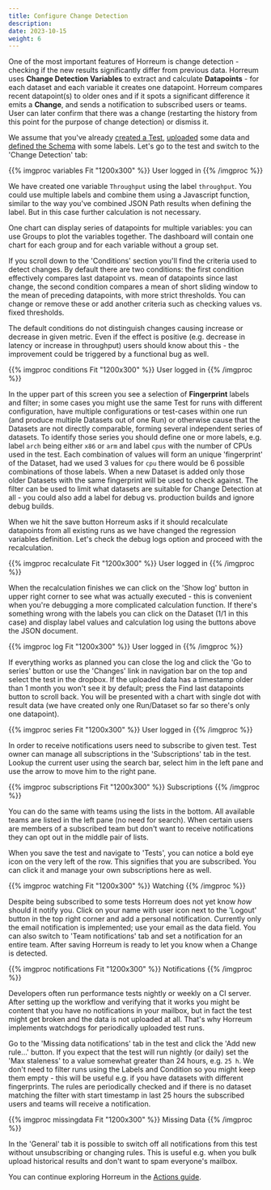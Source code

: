 ```yaml
---
title: Configure Change Detection
description: 
date: 2023-10-15
weight: 6
---
```


One of the most important features of Horreum is change detection - checking if the new results significantly differ from previous data. Horreum uses **Change Detection Variables** to extract and calculate **Datapoints** - for each dataset and each variable it creates one datapoint. Horreum compares recent datapoint(s) to older ones and if it spots a significant difference it emits a **Change**, and sends a notification to subscribed users or teams. User can later confirm that there was a change (restarting the history from this point for the purpose of change detection) or dismiss it.

We assume that you've already [created a Test](./create_test.html), [uploaded](./upload.html) some data and [defined the Schema](./define_schema.html) with some labels. Let's go to the test and switch to the 'Change Detection' tab:

{{% imgproc variables Fit "1200x300" %}}
User logged in
{{% /imgproc %}}

We have created one variable `Throughput` using the label `throughput`. You could use multiple labels and combine them using a Javascript function, similar to the way you've combined JSON Path results when defining the label. But in this case further calculation is not necessary.

One chart can display series of datapoints for multiple variables: you can use Groups to plot the variables together. The dashboard will contain one chart for each group and for each variable without a group set.

If you scroll down to the 'Conditions' section you'll find the criteria used to detect changes. By default there are two conditions: the first condition effectively compares last datapoint vs. mean of datapoints since last change, the second condition compares a mean of short sliding window to the mean of preceding datapoints, with more strict thresholds. You can change or remove these or add another criteria such as checking values vs. fixed thresholds.

The default conditions do not distinguish changes causing increase or decrease in given metric. Even if the effect is positive (e.g. decrease in latency or increase in throughput) users should know about this - the improvement could be triggered by a functional bug as well.

{{% imgproc conditions Fit "1200x300" %}}
User logged in
{{% /imgproc %}}


In the upper part of this screen you see a selection of **Fingerprint** labels and filter; in some cases you might use the same Test for runs with different configuration, have multiple configurations or test-cases within one run (and produce multiple Datasets out of one Run) or otherwise cause that the Datasets are not directly comparable, forming several independent series of datasets. To identify those series you should define one or more labels, e.g. label `arch` being either `x86` or `arm` and label `cpus` with the number of CPUs used in the test. Each combination of values will form an unique 'fingerprint' of the Dataset, had we used 3 values for `cpu` there would be 6 possible combinations of those labels. When a new Dataset is added only those older Datasets with the same fingerprint will be used to check against. The filter can be used to limit what datasets are suitable for Change Detection at all - you could also add a label for debug vs. production builds and ignore debug builds.

When we hit the save button Horreum asks if it should recalculate datapoints from all existing runs as we have changed the regression variables definition. Let's check the debug logs option and proceed with the recalculation.

{{% imgproc recalculate Fit "1200x300" %}}
User logged in
{{% /imgproc %}}

When the recalculation finishes we can click on the 'Show log' button in upper right corner to see what was actually executed - this is convenient when you're debugging a more complicated calculation function. If there's something wrong with the labels you can click on the Dataset (1/1 in this case) and display label values and calculation log using the buttons above the JSON document.

{{% imgproc log Fit "1200x300" %}}
User logged in
{{% /imgproc %}}

If everything works as planned you can close the log and click the 'Go to series' button or use the 'Changes' link in navigation bar on the top and select the test in the dropbox. If the uploaded data has a timestamp older than 1 month you won't see it by default; press the Find last datapoints button to scroll back. You will be presented with a chart with single dot with result data (we have created only one Run/Dataset so far so there's only one datapoint).

{{% imgproc series Fit "1200x300" %}}
User logged in
{{% /imgproc %}}


In order to receive notifications users need to subscribe to given test. Test owner can manage all subscriptions in the 'Subscriptions' tab in the test. Lookup the current user using the search bar, select him in the left pane and use the arrow to move him to the right pane.

{{% imgproc subscriptions Fit "1200x300" %}}
Subscriptions
{{% /imgproc %}}

You can do the same with teams using the lists in the bottom. All available teams are listed in the left pane (no need for search). When certain users are members of a subscribed team but don't want to receive notifications they can opt out in the middle pair of lists.

When you save the test and navigate to 'Tests', you can notice a bold eye icon on the very left of the row. This signifies that you are subscribed. You can click it and manage your own subscriptions here as well.

{{% imgproc watching Fit "1200x300" %}}
Watching
{{% /imgproc %}}

Despite being subscribed to some tests Horreum does not yet know _how_ should it notify you. Click on your name with user icon next to the 'Logout' button in the top right corner and add a personal notification. Currently only the email notification is implemented; use your email as the data field. You can also switch to 'Team notifications' tab and set a notification for an entire team. After saving Horreum is ready to let you know when a Change is detected.

{{% imgproc notifications Fit "1200x300" %}}
Notifications
{{% /imgproc %}}

Developers often run performance tests nightly or weekly on a CI server. After setting up the workflow and verifying that it works you might be content that you have no notifications in your mailbox, but in fact the test might get broken and the data is not uploaded at all. That's why Horreum implements watchdogs for periodically uploaded test runs.

Go to the 'Missing data notifications' tab in the test and click the 'Add new rule...' button. If you expect that the test will run nightly (or daily) set the 'Max staleness' to a value somewhat greater than 24 hours, e.g. `25 h`. We don't need to filter runs using the Labels and Condition so you might keep them empty - this will be useful e.g. if you have datasets with different fingerprints. The rules are periodically checked and if there is no dataset matching the filter with start timestamp in last 25 hours the subscribed users and teams will receive a notification.

{{% imgproc missingdata Fit "1200x300" %}}
Missing Data
{{% /imgproc %}}

In the 'General' tab it is possible to switch off all notifications from this test without unsubscribing or changing rules. This is useful e.g. when you bulk upload historical results and don't want to spam everyone's mailbox.

You can continue exploring Horreum in the [Actions guide](./actions.html).
